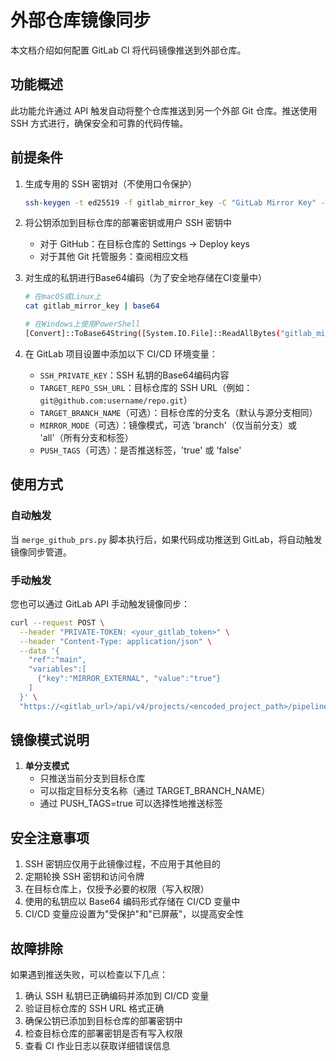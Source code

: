 # 外部仓库镜像同步

本文档介绍如何配置 GitLab CI 将代码镜像推送到外部仓库。

## 功能概述

此功能允许通过 API 触发自动将整个仓库推送到另一个外部 Git 仓库。推送使用 SSH 方式进行，确保安全和可靠的代码传输。

## 前提条件

1. 生成专用的 SSH 密钥对（不使用口令保护）
   ```bash
   ssh-keygen -t ed25519 -f gitlab_mirror_key -C "GitLab Mirror Key" -N ""
   ```

2. 将公钥添加到目标仓库的部署密钥或用户 SSH 密钥中
   - 对于 GitHub：在目标仓库的 Settings -> Deploy keys
   - 对于其他 Git 托管服务：查阅相应文档

3. 对生成的私钥进行Base64编码（为了安全地存储在CI变量中）
   ```bash
   # 在macOS或Linux上
   cat gitlab_mirror_key | base64
   
   # 在Windows上使用PowerShell
   [Convert]::ToBase64String([System.IO.File]::ReadAllBytes("gitlab_mirror_key"))
   ```

4. 在 GitLab 项目设置中添加以下 CI/CD 环境变量：
   - `SSH_PRIVATE_KEY`：SSH 私钥的Base64编码内容
   - `TARGET_REPO_SSH_URL`：目标仓库的 SSH URL（例如：`git@github.com:username/repo.git`）
   - `TARGET_BRANCH_NAME`（可选）：目标仓库的分支名（默认与源分支相同）
   - `MIRROR_MODE`（可选）：镜像模式，可选 'branch'（仅当前分支）或 'all'（所有分支和标签）
   - `PUSH_TAGS`（可选）：是否推送标签，'true' 或 'false'

## 使用方式

### 自动触发

当 `merge_github_prs.py` 脚本执行后，如果代码成功推送到 GitLab，将自动触发镜像同步管道。

### 手动触发

您也可以通过 GitLab API 手动触发镜像同步：

```bash
curl --request POST \
  --header "PRIVATE-TOKEN: <your_gitlab_token>" \
  --header "Content-Type: application/json" \
  --data '{
    "ref":"main", 
    "variables":[
      {"key":"MIRROR_EXTERNAL", "value":"true"}
    ]
  }' \
  "https://<gitlab_url>/api/v4/projects/<encoded_project_path>/pipeline"
```

## 镜像模式说明

1. **单分支模式** 
   - 只推送当前分支到目标仓库
   - 可以指定目标分支名称（通过 TARGET_BRANCH_NAME）
   - 通过 PUSH_TAGS=true 可以选择性地推送标签

## 安全注意事项

1. SSH 密钥应仅用于此镜像过程，不应用于其他目的
2. 定期轮换 SSH 密钥和访问令牌
3. 在目标仓库上，仅授予必要的权限（写入权限）
4. 使用的私钥应以 Base64 编码形式存储在 CI/CD 变量中
5. CI/CD 变量应设置为"受保护"和"已屏蔽"，以提高安全性

## 故障排除

如果遇到推送失败，可以检查以下几点：

1. 确认 SSH 私钥已正确编码并添加到 CI/CD 变量
2. 验证目标仓库的 SSH URL 格式正确
3. 确保公钥已添加到目标仓库的部署密钥中
4. 检查目标仓库的部署密钥是否有写入权限
5. 查看 CI 作业日志以获取详细错误信息
